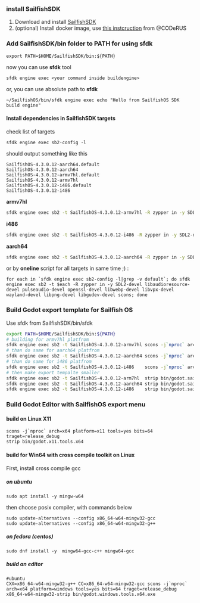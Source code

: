 ### install SailfishSDK 
1. Download and install [SailfishSDK](https://sailfishos.org/wiki/Application_SDK)
2. (optional) Install docker image, use [this instcruction](https://github.com/CODeRUS/docker-sailfishos-sdk-local) from @CODeRUS

### Add SailfishSDK/bin folder to PATH for using sfdk
```shell
export PATH=$HOME/SailfishSDK/bin:${PATH} 
```
now you can use **sfdk** tool  
```shell
sfdk engine exec <your command inside buildengine> 
```
or, you can use absolute path to **sfdk** 
```shell
~/SailfishOS/bin/sfdk engine exec echo "Hello from SailfishOS SDK build engine"
```

#### Install dependencies in SailfishSDK targets
check list of targets
```shell
sfdk engine exec sb2-config -l
```

should output something like this 

```shell
SailfishOS-4.3.0.12-aarch64.default
SailfishOS-4.3.0.12-aarch64
SailfishOS-4.3.0.12-armv7hl.default
SailfishOS-4.3.0.12-armv7hl
SailfishOS-4.3.0.12-i486.default
SailfishOS-4.3.0.12-i486
```

**armv7hl**
```sh
sfdk engine exec sb2 -t SailfishOS-4.3.0.12-armv7hl -R zypper in -y SDL2-devel libgudev-devel libaudioresource-devel pulseaudio-devel openssl-devel libwebp-devel libvpx-devel wayland-devel libpng-devel scons
```

**i486**
```sh
sfdk engine exec sb2 -t SailfishOS-4.3.0.12-i486 -R zypper in -y SDL2-devel libgudev-devel libaudioresource-devel pulseaudio-devel openssl-devel libwebp-devel libvpx-devel wayland-devel libpng-devel scons
```

**aarch64**
```sh
sfdk engine exec sb2 -t SailfishOS-4.3.0.12-aarch64 -R zypper in -y SDL2-devel libgudev-devel libaudioresource-devel pulseaudio-devel openssl-devel libwebp-devel libvpx-devel wayland-devel libpng-devel scons
```

or by **oneline** script for all targets in same time ;) :
```shell
for each in `sfdk engine exec sb2-config -l|grep -v default`; do sfdk engine exec sb2 -t $each -R zypper in -y SDL2-devel libaudioresource-devel pulseaudio-devel openssl-devel libwebp-devel libvpx-devel wayland-devel libpng-devel libgudev-devel scons; done
```

### Build Godot export template for Sailfish OS
Use sfdk from SailfishSDK/bin/sfdk 

```sh
export PATH=$HOME/SailfishSDK/bin:${PATH}
# building for armv7hl platfrom 
sfdk engine exec sb2 -t SailfishOS-4.3.0.12-armv7hl scons -j`nproc` arch=arm platform=sailfish tools=no bits=32 target=release  
# than do same for aarch64 platfrom
sfdk engine exec sb2 -t SailfishOS-4.3.0.12-aarch64 scons -j`nproc` arch=arm64 platform=sailfish tools=no bits=64 target=release 
# than do same for i486 platfrom
sfdk engine exec sb2 -t SailfishOS-4.3.0.12-i486    scons -j`nproc` arch=x86 platform=sailfish tools=no bits=32 target=release
# then make export tempalte smaller
sfdk engine exec sb2 -t SailfishOS-4.3.0.12-arm7hl  strip bin/godot.sailfish.opt.arm
sfdk engine exec sb2 -t SailfishOS-4.3.0.12-aarch64 strip bin/godot.sailfish.opt.arm64
sfdk engine exec sb2 -t SailfishOS-4.3.0.12-i486    strip bin/godot.sailfish.opt.x86
```

### Build Godot Editor with SailfishOS export menu
#### build on Linux  X11
```shell
scons -j`nproc` arch=x64 platform=x11 tools=yes bits=64 traget=release_debug 
strip bin/godot.x11.tools.x64
```
#### build for Win64 with cross compile toolkit on Linux
First, install cross compile gcc
##### on ubuntu 
```
sudo apt install -y mingw-w64
```
then choose posix compiler, with commands below
```
sudo update-alternatives --config x86_64-w64-mingw32-gcc 
sudo update-alternatives --config x86_64-w64-mingw32-g++
```
##### on fedora (centos)
```
sudo dnf install -y  mingw64-gcc-c++ mingw64-gcc
```
##### build an editor 
```shell
#ubuntu 
CXX=x86_64-w64-mingw32-g++ CC=x86_64-w64-mingw32-gcc scons -j`nproc` arch=x64 platform=windows tools=yes bits=64 traget=release_debug 
x86_64-w64-mingw32-strip bin/godot.windows.tools.x64.exe
```